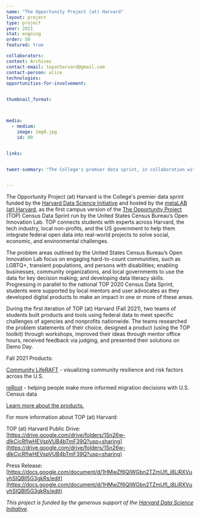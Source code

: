 ```yaml
---
name: "The Opportunity Project (at) Harvard"
layout: project
type: project
year: 2021
stat: ongoing
order: 50
featured: true

collaborators:
context: Archives
contact-email: topatharvard@gmail.com
contact-person: alice
technologies:
opportunities-for-involvement:


thumbnail_format:



media:
  - medium:
    image: img0.jpg
    id: 00


links:


tweet-summary: "The College's premier data sprint, in collaboration with The US Census Bureau's Open Innovation Lab"


---
```

The Opportunity Project (at) Harvard is the College's premier data sprint funded by the [Harvard Data Science Initiative](https://datascience.harvard.edu/) and hosted by the [metaLAB (at) Harvard](https://metalabharvard.github.io/), as the first campus version of the [The Opportunity Project](https://opportunity.census.gov/) (TOP) Census Data Sprint run by the United States Census Bureau’s Open Innovation Lab. TOP connects students with experts across Harvard, the tech industry, local non-profits, and the US government to help them integrate federal open data into real-world projects to solve social, economic, and environmental challenges. 

The problem areas outlined by the United States Census Bureau’s Open Innovation Lab focus on engaging hard-to-count communities, such as LGBTQ+, transient populations, and persons with disabilities; enabling businesses, community organizations, and local governments to use the data for key decision making; and developing data literacy skills. Progressing in parallel to the national TOP 2020 Census Data Sprint, students were supported by local mentors and user advocates as they developed digital products to make an impact in one or more of these areas. 

During the first iteration of TOP (at) Harvard (Fall 2021), two teams of students built products and tools using federal data to meet specific challenges of agencies and nonprofits nationwide. The teams researched the problem statements of their choice, designed a product (using the TOP toolkit) through workshops, improved their ideas through mentor office hours, received feedback via judging, and presented their solutions on Demo Day.

Fall 2021 Products:

[Community LifeRAFT](https://www.arcgis.com/apps/dashboards/ccb5a55e2b814f249222a069daf656cc) - visualizing community resilience and risk factors across the U.S.

[reRoot](https://www.reroot.me/) - helping people make more informed migration decisions with U.S. Census data

[Learn more about the products.](https://projects.iq.harvard.edu/top/showcase)

 

For more information about TOP (at) Harvard:

TOP (at) Harvard Public Drive: [https://drive.google.com/drive/folders/1Sn26w-dIkCjcRflwHEVspVUB4bTmF39Q?usp=sharing](https://drive.google.com/drive/folders/1Sn26w-dIkCjcRflwHEVspVUB4bTmF39Q?usp=sharing)

Press Release: [https://docs.google.com/document/d/1HMwZf6QIWGbn2TZmUfl_i8LiRXVuyhSIQBll5G3gkRs/edit](https://docs.google.com/document/d/1HMwZf6QIWGbn2TZmUfl_i8LiRXVuyhSIQBll5G3gkRs/edit)

*This project is funded by the generous support of the [Harvard Data Science Initiative](https://datascience.harvard.edu/).*







